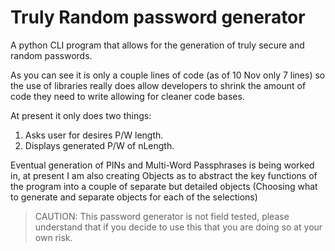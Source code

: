 # Truly Random password generator

A python CLI program that allows for the generation of truly secure and random passwords.

As you can see it is only a couple lines of code (as of 10 Nov only 7 lines) so the use of libraries really does allow developers to shrink the amount of code they need to write allowing for cleaner code bases. 

At present it only does two things:

1. Asks user for desires P/W length.
2. Displays generated P/W of nLength.

Eventual generation of PINs and Multi-Word Passphrases is being worked in, at present I am also creating Objects as to abstract the key functions of the program into a couple of separate but detailed objects (Choosing what to generate and separate objects for each of the selections)

> CAUTION: This password generator is not field tested, please understand that if you decide to use this that you are doing so at your own risk. 
